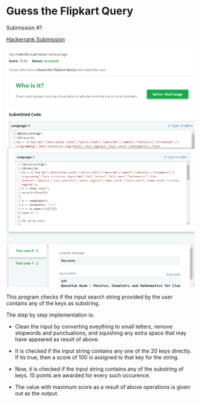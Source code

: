 # Guess the Flipkart Query
Submission #1


[Hackerrank Submission](https://www.hackerrank.com/challenges/guess-the-flipkart-query/submissions/code/96255651)

![submission-part-1](hackrrank-1.PNG)
![submission-part-2](hackrrank-2.PNG)


This program checks if the input search string provided by the user contains any of the keys as substring.

The step by step implementation is:

* Clean the input by converting eveything to small letters, remove stopwords and punctuations, and squishing any extra space that may have appeared as result of above.

* It is checked if the input string contains any one of the 20 keys directly. If its true, then a score of 100 is assigned to that key for the string.

* Now, it is checked if the input string contains any of the substring of keys. 10 points are awarded for every such occurence.

* The value with maximum score as a result of above operations is given out as the output.